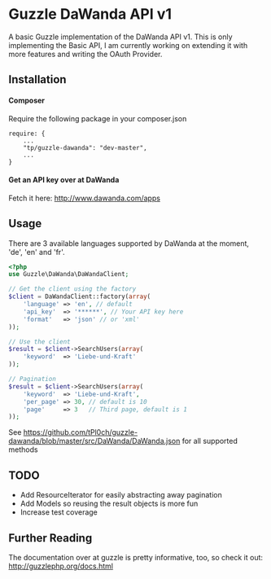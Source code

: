 Guzzle DaWanda API v1
=====================

A basic Guzzle implementation of the DaWanda API v1.
This is only implementing the Basic API, I am currently working on extending it with more features and writing the OAuth Provider.

## Installation

#### Composer

Require the following package in your composer.json

    require: {
        ...
        "tp/guzzle-dawanda": "dev-master",
        ...
    }

#### Get an API key over at DaWanda

Fetch it here:
http://www.dawanda.com/apps


## Usage

There are 3 available languages supported by DaWanda at the moment, 'de', 'en' and 'fr'.

```php
<?php
use Guzzle\DaWanda\DaWandaClient;

// Get the client using the factory
$client = DaWandaClient::factory(array(
    'language' => 'en', // default
    'api_key'  => '******', // Your API key here
    'format'   => 'json' // or 'xml'
));

// Use the client
$result = $client->SearchUsers(array(
    'keyword'  => 'Liebe-und-Kraft'
));

// Pagination
$result = $client->SearchUsers(array(
    'keyword'  => 'Liebe-und-Kraft',
    'per_page' => 30, // default is 10
    'page'     => 3   // Third page, default is 1
));

```

See https://github.com/tPl0ch/guzzle-dawanda/blob/master/src/DaWanda/DaWanda.json for all supported methods


## TODO

 * Add ResourceIterator for easily abstracting away pagination
 * Add Models so reusing the result objects is more fun
 * Increase test coverage

## Further Reading

The documentation over at guzzle is pretty informative, too, so check it out:
http://guzzlephp.org/docs.html
